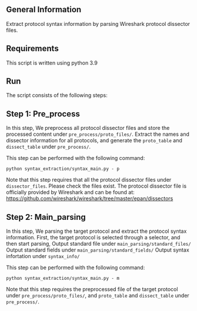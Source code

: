 General Information
-------------------

Extract protocol syntax information by parsing Wireshark protocol dissector files.

Requirements
-------------------

This script is written using python 3.9

Run
-------------------

The script consists of the following steps:

Step 1: Pre_process
-------------------

In this step, We preprocess all protocol dissector files and store the processed content under `pre_process/proto_files/`. Extract the names and dissector information for all protocols, and generate the `proto_table` and `dissect_table` under `pre_process/`.

This step can be performed with the following command:

~~~
python syntax_extraction/syntax_main.py - p
~~~

Note that this step requires that all the protocol dissector files under `dissector_files`. Please check the files exist. The protocol dissector file is officially provided by Wireshark and can be found at:
https://github.com/wireshark/wireshark/tree/master/epan/dissectors


Step 2: Main_parsing
-------------------

In this step, We parsing the target protocol and extract the protocol syntax information.
First, the target protocol is selected through a selector, and then start parsing, 
Output standard file under `main_parsing/standard_files/`
Output standard fields under `main_parsing/standard_fields/`
Output syntax infortation under `syntax_info/`

This step can be performed with the following command:

~~~
python syntax_extraction/syntax_main.py - m

~~~

Note that this step requires the preprocessed file of the target protocol under `pre_process/proto_files/`, and `proto_table` and `dissect_table` under `pre_process/`.


